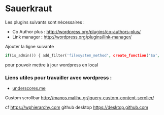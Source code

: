 Sauerkraut
==========

Les plugins suivants sont nécessaires :

- Co Author plus : http://wordpress.org/plugins/co-authors-plus/
- Link manager : http://wordpress.org/plugins/link-manager/

Ajouter la ligne suivante 
```php
if(is_admin()) { add_filter('filesystem_method', create_function('$a', 'return "direct";' )); define( 'FS_CHMOD_DIR', 0751 );     }
```
pour pouvoir mettre à jour wordpress en local


### Liens utiles pour travailler avec wordpress : ###

- [underscores.me](http://underscores.me)

Custom scrollbar 
http://manos.malihu.gr/jquery-custom-content-scroller/


cf https://wphierarchy.com
github desktop https://desktop.github.com
